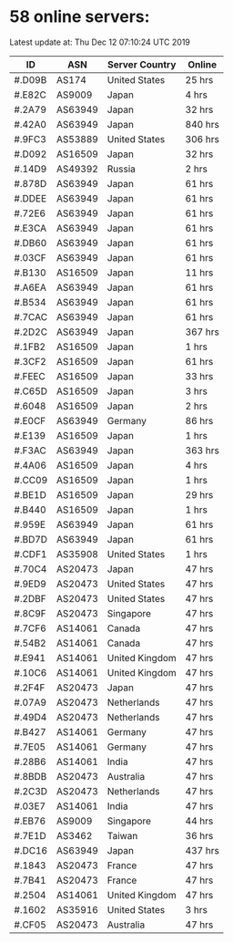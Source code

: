# 58 online servers:

Latest update at: Thu Dec 12 07:10:24 UTC 2019

| ID | ASN | Server Country | Online |
| -- | --- | -------------- | ------ |
| #.D09B | AS174 | United States | 25 hrs |
| #.E82C | AS9009 | Japan | 4 hrs |
| #.2A79 | AS63949 | Japan | 32 hrs |
| #.42A0 | AS63949 | Japan | 840 hrs |
| #.9FC3 | AS53889 | United States | 306 hrs |
| #.D092 | AS16509 | Japan | 32 hrs |
| #.14D9 | AS49392 | Russia | 2 hrs |
| #.878D | AS63949 | Japan | 61 hrs |
| #.DDEE | AS63949 | Japan | 61 hrs |
| #.72E6 | AS63949 | Japan | 61 hrs |
| #.E3CA | AS63949 | Japan | 61 hrs |
| #.DB60 | AS63949 | Japan | 61 hrs |
| #.03CF | AS63949 | Japan | 61 hrs |
| #.B130 | AS16509 | Japan | 11 hrs |
| #.A6EA | AS63949 | Japan | 61 hrs |
| #.B534 | AS63949 | Japan | 61 hrs |
| #.7CAC | AS63949 | Japan | 61 hrs |
| #.2D2C | AS63949 | Japan | 367 hrs |
| #.1FB2 | AS16509 | Japan | 1 hrs |
| #.3CF2 | AS16509 | Japan | 61 hrs |
| #.FEEC | AS16509 | Japan | 33 hrs |
| #.C65D | AS16509 | Japan | 3 hrs |
| #.6048 | AS16509 | Japan | 2 hrs |
| #.E0CF | AS63949 | Germany | 86 hrs |
| #.E139 | AS16509 | Japan | 1 hrs |
| #.F3AC | AS63949 | Japan | 363 hrs |
| #.4A06 | AS16509 | Japan | 4 hrs |
| #.CC09 | AS16509 | Japan | 1 hrs |
| #.BE1D | AS16509 | Japan | 29 hrs |
| #.B440 | AS16509 | Japan | 1 hrs |
| #.959E | AS63949 | Japan | 61 hrs |
| #.BD7D | AS63949 | Japan | 61 hrs |
| #.CDF1 | AS35908 | United States | 1 hrs |
| #.70C4 | AS20473 | Japan | 47 hrs |
| #.9ED9 | AS20473 | United States | 47 hrs |
| #.2DBF | AS20473 | United States | 47 hrs |
| #.8C9F | AS20473 | Singapore | 47 hrs |
| #.7CF6 | AS14061 | Canada | 47 hrs |
| #.54B2 | AS14061 | Canada | 47 hrs |
| #.E941 | AS14061 | United Kingdom | 47 hrs |
| #.10C6 | AS14061 | United Kingdom | 47 hrs |
| #.2F4F | AS20473 | Japan | 47 hrs |
| #.07A9 | AS20473 | Netherlands | 47 hrs |
| #.49D4 | AS20473 | Netherlands | 47 hrs |
| #.B427 | AS14061 | Germany | 47 hrs |
| #.7E05 | AS14061 | Germany | 47 hrs |
| #.28B6 | AS14061 | India | 47 hrs |
| #.8BDB | AS20473 | Australia | 47 hrs |
| #.2C3D | AS20473 | Netherlands | 47 hrs |
| #.03E7 | AS14061 | India | 47 hrs |
| #.EB76 | AS9009 | Singapore | 44 hrs |
| #.7E1D | AS3462 | Taiwan | 36 hrs |
| #.DC16 | AS63949 | Japan | 437 hrs |
| #.1843 | AS20473 | France | 47 hrs |
| #.7B41 | AS20473 | France | 47 hrs |
| #.2504 | AS14061 | United Kingdom | 47 hrs |
| #.1602 | AS35916 | United States | 3 hrs |
| #.CF05 | AS20473 | Australia | 47 hrs |

